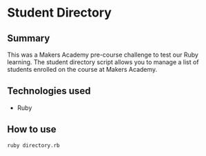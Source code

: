 # Student Directory

## Summary

This was a Makers Academy pre-course challenge to test our Ruby learning. The student directory script allows you to manage a list of students enrolled on the course at Makers Academy.

## Technologies used

- Ruby

## How to use

```shell
ruby directory.rb
```